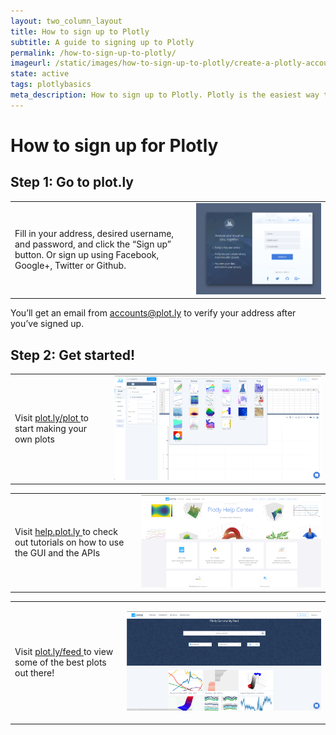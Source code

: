 ```yaml
---
layout: two_column_layout
title: How to sign up to Plotly
subtitle: A guide to signing up to Plotly
permalink: /how-to-sign-up-to-plotly/
imageurl: /static/images/how-to-sign-up-to-plotly/create-a-plotly-account.png
state: active
tags: plotlybasics
meta_description: How to sign up to Plotly. Plotly is the easiest way to make and share graphs, online and for free.
---
```


# How to sign up for Plotly

## Step 1: Go to plot.ly

 <table>
  <tbody>
   <tr>
    <td>
      Fill in your address, desired username, and password, and click the “Sign up” button. Or sign up using Facebook, Google+, Twitter or Github.
    </td>
    <td>
       <img alt="How to sign up to plotly 02" src="/static/images/how-to-sign-up-to-plotly/image02.png" title=""/>
    </td>
   </tr>
   </tbody>
  </table>

You’ll get an email from [accounts@plot.ly](mailto:accounts@plot.ly) to verify your address after you’ve signed up.

## Step 2: Get started!

 <table>
  <tbody>
   <tr>
    <td>
     <p >
      Visit
      <a class="link--impt" href="https://plot.ly/plot">
       plot.ly/plot
      </a>
      to start making your own plots
     </p>
     <p >
     </p>
    </td>
    <td>
       <img alt="How to sign up to plotly 00" src="/static/images/how-to-sign-up-to-plotly/image00.png" title=""/>
    </td>
   </tr>
  </tbody>
 </table>

 <table>
  <tbody>
   <tr>
    <td>
     <p >
      Visit
      <a class="link--impt" href="http://help.plot.ly/">
       help.plot.ly
      </a>
      to check out tutorials on how to use the GUI and the APIs
     </p>
     <p >
     </p>
    </td>
    <td>
       <img alt="How to sign up to plotly 05" src="/static/images/how-to-sign-up-to-plotly/image05.png" title=""/>
    </td>
   </tr>
  </tbody>
 </table>


 <table>
  <tbody>
   <tr>
    <td>
      Visit
      <a class="link--impt" href="https://plot.ly/feed/">
       plot.ly/feed
      </a>
      to view some of the best plots out there!
    </td>
    <td>
     <p >
       <img alt="How to sign up to plotly 04" src="/static/images/how-to-sign-up-to-plotly/image04.png" title=""/>
     </p>
    </td>
   </tr>
  </tbody>
 </table>
